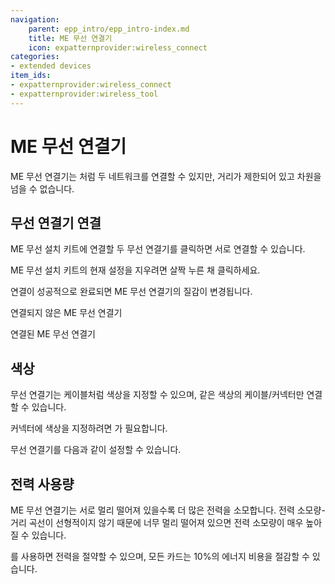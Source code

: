 ```yaml
---
navigation:
    parent: epp_intro/epp_intro-index.md
    title: ME 무선 연결기
    icon: expatternprovider:wireless_connect
categories:
- extended devices
item_ids:
- expatternprovider:wireless_connect
- expatternprovider:wireless_tool
---
```


# ME 무선 연결기

<Row gap="20">
<BlockImage id="expatternprovider:wireless_connect" scale="6"></BlockImage>
<ItemImage id="expatternprovider:wireless_tool" scale="6"></ItemImage>
</Row>

ME 무선 연결기는 <ItemLink id="ae2:quantum_link" />처럼 두 네트워크를 연결할 수 있지만, 거리가 제한되어 있고 차원을 넘을 수 없습니다.

## 무선 연결기 연결

ME 무선 설치 키트에 연결할 두 무선 연결기를 클릭하면 서로 연결할 수 있습니다.

ME 무선 설치 키트의 현재 설정을 지우려면 살짝 누른 채 클릭하세요.

연결이 성공적으로 완료되면 ME 무선 연결기의 질감이 변경됩니다.

연결되지 않은 ME 무선 연결기

<GameScene zoom="5" background="transparent">
<ImportStructure src="../structure/wireless_connector_off.snbt"></ImportStructure>
</GameScene>

연결된 ME 무선 연결기

<GameScene zoom="5" background="transparent">
<ImportStructure src="../structure/wireless_connector_on.snbt"></ImportStructure>
</GameScene>

## 색상

무선 연결기는 케이블처럼 색상을 지정할 수 있으며, 같은 색상의 케이블/커넥터만 연결할 수 있습니다.

커넥터에 색상을 지정하려면 <ItemLink id="ae2:color_applicator" />가 필요합니다.

무선 연결기를 다음과 같이 설정할 수 있습니다.

<GameScene zoom="3" background="transparent" interactive={true}>
<ImportStructure src="../structure/wireless_connector_setup.snbt"></ImportStructure>
</GameScene>

## 전력 사용량

ME 무선 연결기는 서로 멀리 떨어져 있을수록 더 많은 전력을 소모합니다. 전력 소모량-거리 곡선이 선형적이지 않기 때문에
너무 멀리 떨어져 있으면 전력 소모량이 매우 높아질 수 있습니다.

<ItemLink id="ae2:energy_card" />를 사용하면 전력을 절약할 수 있으며, 모든 카드는 10%의 에너지 비용을 절감할 수 있습니다.
